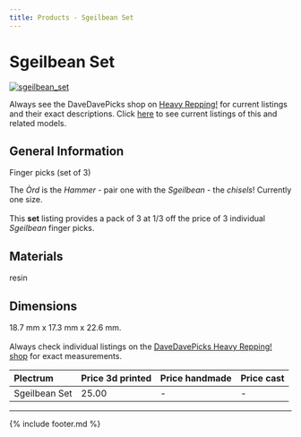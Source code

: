 ```yaml
---
title: Products - Sgeilbean Set
---
```

# Sgeilbean Set

[![sgeilbean_set](../../assets/images/sgeilbean_set.jpg "Sgeilbean_set")](/picks/sgeilbean_set)

Always see the DaveDavePicks shop on [Heavy Repping!](https://www.heavyrepping.com/shop/store/davedavepicks/) for current listings and their exact descriptions. Click [here](https://heavyrepping.com/davedavepicks/?s=Sgeilbean&post_type=product) to see current listings of this and related models.

## General Information
Finger picks (set of 3)

The *Òrd* is the *Hammer* - pair one with the *Sgeilbean* - the *chisels*! Currently one size.<br/><br/>This **set** listing provides a pack of 3 at 1/3 off the price of 3 individual *Sgeilbean* finger picks.

## Materials
resin

## Dimensions
18.7 mm x 17.3 mm x 22.6 mm.<br/><br/>Always check individual listings on the [DaveDavePicks Heavy Repping! shop](https://www.heavyrepping.com/davedavepicks/) for exact measurements.

| **Plectrum**                                        | **Price 3d printed**   | **Price handmade**   | **Price cast**   |
|:----------------------------------------------------|:-----------------------|:---------------------|:-----------------|
| Sgeilbean Set                                          | 25.00               | -             | -         |

---

{% include footer.md %}